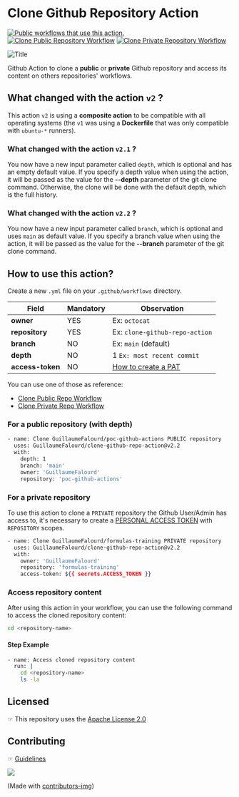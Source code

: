 # Clone Github Repository Action

[![Public workflows that use this action.](https://img.shields.io/endpoint?url=https%3A%2F%2Fapi-endbug.vercel.app%2Fapi%2Fgithub-actions%2Fused-by%3Faction%3DGuillaumeFalourd%2Fclone-github-repo-action%26badge%3Dtrue)](https://github.com/search?o=desc&q=GuillaumeFalourd+clone-github-repo-action+path%3A.github%2Fworkflows+language%3AYAML&s=&type=Code) [![Clone Public Repository Workflow](https://github.com/GuillaumeFalourd/clone-github-repo-action/actions/workflows/public-repo.yml/badge.svg)](https://github.com/GuillaumeFalourd/clone-github-repo-action/actions/workflows/public-repo.yml) [![Clone Private Repository Workflow](https://github.com/GuillaumeFalourd/clone-github-repo-action/actions/workflows/private-repo.yml/badge.svg)](https://github.com/GuillaumeFalourd/clone-github-repo-action/actions/workflows/private-repo.yml)

![Title](https://user-images.githubusercontent.com/22433243/117468930-900a9800-af2b-11eb-9bd4-0aa16465f952.png)

Github Action to clone a **public** or **private** Github repository and access its content on others repositories' workflows.

## What changed with the action `v2` ?

This action `v2` is using a **composite action** to be compatible with all operating systems (the `v1` was using a **Dockerfile** that was only compatible with `ubuntu-*` runners).

### What changed with the action `v2.1` ?

You now have a new input parameter called `depth`, which is optional and has an empty default value. If you specify a depth value when using the action, it will be passed as the value for the **--depth** parameter of the git clone command. Otherwise, the clone will be done with the default depth, which is the full history.

### What changed with the action `v2.2` ?

You now have a new input parameter called `branch`, which is optional and uses `main` as default value. If you specify a branch value when using the action, it will be passed as the value for the **--branch** parameter of the git clone command.

## How to use this action?

Create a new `.yml` file on your `.github/workflows` directory.

Field | Mandatory | Observation
------------ | ------------  | -------------
**owner** | YES | Ex: `octocat`
**repository** | YES | Ex: `clone-github-repo-action` | 
**branch** | NO | Ex: `main` (default)
**depth** | NO | 1 `Ex: most recent commit`
**access-token** | NO | [How to create a PAT](https://docs.github.com/en/github/authenticating-to-github/creating-a-personal-access-token)

You can use one of those as reference:

- [Clone Public Repo Workflow](https://github.com/GuillaumeFalourd/clone-github-repo-action/blob/main/.github/workflows/public-repo.yml)
- [Clone Private Repo Workflow](https://github.com/GuillaumeFalourd/clone-github-repo-action/blob/main/.github/workflows/private-repo.yml)

### For a public repository (with depth)

```bash
- name: Clone GuillaumeFalourd/poc-github-actions PUBLIC repository
  uses: GuillaumeFalourd/clone-github-repo-action@v2.2
  with:
    depth: 1
    branch: 'main'
    owner: 'GuillaumeFalourd'
    repository: 'poc-github-actions'
```

### For a private repository

To use this action to clone a `PRIVATE` repository the Github User/Admin has access to, it's necessary to create a [PERSONAL ACCESS TOKEN](https://github.com/settings/tokens) with `REPOSITORY` scopes.

```bash
- name: Clone GuillaumeFalourd/formulas-training PRIVATE repository
  uses: GuillaumeFalourd/clone-github-repo-action@v2.2
  with:
    owner: 'GuillaumeFalourd'
    repository: 'formulas-training'
    access-token: ${{ secrets.ACCESS_TOKEN }}
```

### Access repository content

After using this action in your workflow, you can use the following command to access the cloned repository content:

```bash
cd <repository-name>
```

#### Step Example

```bash
- name: Access cloned repository content
  run: |
    cd <repository-name>
    ls -la
```

## Licensed

☞ This repository uses the [Apache License 2.0](https://github.com/GuillaumeFalourd/aws-cliaction/blob/main/LICENSE)

## Contributing

☞ [Guidelines](https://github.com/GuillaumeFalourd/clone-github-repo-action/blob/main/CONTRIBUTING.md)

<a href="https://github.com/GuillaumeFalourd/clone-github-repo-action/graphs/contributors">
  <img src="https://contrib.rocks/image?repo=GuillaumeFalourd/clone-github-repo-action" />
</a>

(Made with [contributors-img](https://contrib.rocks))
